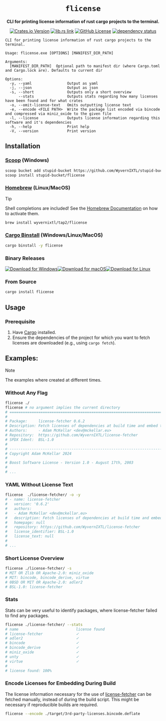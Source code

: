 <div align="center">

# `flicense`

**CLI for printing license information of rust cargo projects to the terminal.**

[![Crates.io Version](https://badgen.net/crates/v/flicense)](https://crates.io/crates/flicense)
[![lib.rs link](https://badgen.net/badge/lib.rs/lib.rs/purple?label)](https://lib.rs/crates/flicense)
[![GitHub License](https://badgen.net/github/license/WyvernIXTL/flicense-rs)](https://github.com/WyvernIXTL/flicense-rs/blob/main/LICENSE)
[![dependency status](https://deps.rs/repo/github/WyvernIXTL/flicense-rs/status.svg)](https://deps.rs/repo/github/WyvernIXTL/flicense-rs)

</div>

```
CLI for printing license information of rust cargo projects to the terminal.

Usage: flicense.exe [OPTIONS] [MANIFEST_DIR_PATH]

Arguments:
  [MANIFEST_DIR_PATH]  Optional path to manifest dir (where Cargo.toml and Cargo.lock are). Defaults to current dir

Options:
  -y, --yaml                Output as yaml
  -j, --json                Output as json
  -s, --short               Outputs only a short overview
      --stats               Outputs stats regarding how many licenses have been found and for what crates
  -o, --omit-license-text   Omits outputting license text
  -e, --encode <FILE PATH>  Write the package list encoded via bincode and compressed via miniz_oxide to the given file
  -l, --license             Outputs license information regarding this software and it's dependencies
  -h, --help                Print help
  -V, --version             Print version
```

## Installation

### [Scoop](https://scoop.sh/) (Windows)

```sh
scoop bucket add stupid-bucket https://github.com/WyvernIXTL/stupid-bucket
scoop install stupid-bucket/flicense
```

### [Homebrew](https://brew.sh/) (Linux/MacOS)

> [!TIP]
> Shell completions are included! See the [Homebrew Documentation](https://docs.brew.sh/Shell-Completion) on how to activate them.

```sh
brew install wyvernixtl/tap2/flicense
```

### [Cargo Binstall](https://github.com/cargo-bins/cargo-binstall) (Windows/Linux/MacOS)

```sh
cargo binstall -y flicense
```

### Binary Releases

[![Download for Windows](https://img.shields.io/badge/Download-Windows-0078D6?style=for-the-badge&logo=windows&logoColor=white)![Download for macOS](https://img.shields.io/badge/Download-macOS-000000?style=for-the-badge&logo=apple&logoColor=white)![Download for Linux](https://img.shields.io/badge/Download-Linux-FCC624?style=for-the-badge&logo=linux&logoColor=black)](https://github.com/WyvernIXTL/flicense-rs/releases/latest)

### From Source

```sh
cargo install flicense
```

## Usage

### Prerequisite

1. Have [Cargo](https://github.com/rust-lang/cargo) installed.
2. Ensure the dependencies of the project for which you want to fetch licenses are downloaded (e.g., using `cargo fetch`).

## Examples:

> [!NOTE]
> The examples where created at different times.

### Without Any Flag

```sh
flicense ./
flicense # no argument implies the current directory
# ================================================================================
#
# Package:     license-fetcher 0.6.2
# Description: Fetch licenses of dependencies at build time and embed them into your program.
# Authors:     - Adam McKellar <dev@mckellar.eu>
# Repository:  https://github.com/WyvernIXTL/license-fetcher
# SPDX Ident:  BSL-1.0
#
# --------------------------------------------------------------------------------
# Copyright Adam McKellar 2024
#
# Boost Software License - Version 1.0 - August 17th, 2003
#
# ...
```

### YAML Without License Text

```sh
flicense  ./license-fetcher/ -o -y
# - name: license-fetcher
#   version: '0.6.2'
#   authors:
#   - Adam McKellar <dev@mckellar.eu>
#   description: Fetch licenses of dependencies at build time and embed them into your program.
#   homepage: null
#   repository: https://github.com/WyvernIXTL/license-fetcher
#   license_identifier: BSL-1.0
#   license_text: null
#
# ...
```

### Short License Overview

```sh
flicense ./license-fetcher/ -s
# MIT OR Zlib OR Apache-2.0: miniz_oxide
# MIT: bincode, bincode_derive, virtue
# 0BSD OR MIT OR Apache-2.0: adler2
# BSL-1.0: license-fetcher
```

### Stats

Stats can be very useful to identify packages, where license-fetcher failed to find any packages.

```sh
flicense ./license-fetcher/ --stats
# name                          license found
# license-fetcher               ✓
# adler2                        ✓
# bincode                       ✓
# bincode_derive                ✓
# miniz_oxide                   ✓
# unty                          ✓
# virtue                        ✓
#
# license found: 100%
```

### Encode Licenses for Embedding During Build

The license information necessary for the use of [license-fetcher](https://github.com/WyvernIXTL/license-fetcher)
can be fetched manually, instead of during the build script. This might be necessary if reproducible builds are required.

```sh
flicense --encode ./target/3rd-party-licenses.bincode.deflate
```
